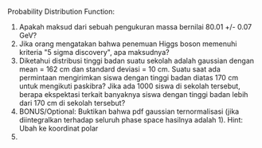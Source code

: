 Probability Distribution Function:
1. Apakah maksud dari sebuah pengukuran massa bernilai 80.01 +/- 0.07 GeV?
2. Jika orang mengatakan bahwa penemuan Higgs boson memenuhi kriteria "5 sigma discovery", apa maksudnya?
3. Diketahui distribusi tinggi badan suatu sekolah adalah gaussian dengan mean = 162 cm dan standard deviasi = 10 cm. Suatu saat ada permintaan mengirimkan siswa dengan tinggi badan diatas 170 cm untuk mengikuti paskibra? Jika ada 1000 siswa di sekolah tersebut, berapa ekspektasi terkait banyaknya siswa dengan tinggi badan lebih dari 170 cm di sekolah tersebut?
4. BONUS/Optional: Buktikan bahwa pdf gaussian ternormalisasi (jika diintegralkan terhadap seluruh phase space hasilnya adalah 1). Hint: Ubah ke koordinat polar
5. 
